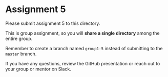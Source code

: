 # Assignment 5

Please submit assignment 5 to this directory.

This is group assignment, so you will **share a single directory**
among the entire group.

Remember to create a branch named `group1-5` instead of submitting
to the `master` branch.

If you have any questions, review the GitHub presentation or reach
out to your group or mentor on Slack.
